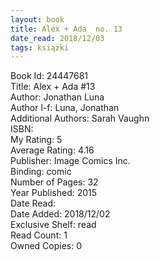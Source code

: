 ```yaml
---
layout: book
title: Alex + Ada  no. 13
date_read: 2018/12/03
tags: książki
---
```


Book Id: 24447681<br />
Title: Alex + Ada #13<br />
Author: Jonathan Luna<br />
Author l-f: Luna, Jonathan<br />
Additional Authors: Sarah Vaughn<br />
ISBN: <br />
My Rating: 5<br />
Average Rating: 4.16<br />
Publisher: Image Comics Inc.<br />
Binding: comic<br />
Number of Pages: 32<br />
Year Published: 2015<br />
Date Read: <br />
Date Added: 2018/12/02<br />
Exclusive Shelf: read<br />
Read Count: 1<br />
Owned Copies: 0<br />


